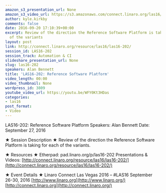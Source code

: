 ```yaml
---
amazon_s3_presentation_url: None
amazon_s3_video_url: https://s3.amazonaws.com/connect.linaro.org/las16/Videos/Tuesday/LAS16-202%20Reference%20Software%20Platform.mp4
author: kyle.kirkby
comments: false
date: 2016-09-20 17:10:39+00:00
excerpt: Review of the direction the Reference Software Platform is taking for each
  of the variants
layout: post
link: http://connect.linaro.org/resource/las16/las16-202/
session_id: LAS16-202
session_track: Automation & CI
slideshare_presentation_url: None
slug: las16-202
speakers: Alan Bennett
title: 'LAS16-202: Reference Software Platform'
video_length: 00:00
video_thumbnail: None
wordpress_id: 3809
youtube_video_url: https://youtu.be/WFY0Kt3HDas
categories:
- las16
post_format:
- Video
---
```


LAS16-202: Reference Software Platform
Speakers: Alan Bennett
Date: September 27, 2016

★ Session Description ★
Review of the direction the Reference Software Platform is taking for each of the variants.

★ Resources ★
Etherpad: pad.linaro.org/p/las16-202
Presentations & Videos: [http://connect.linaro.org/resource/las16/las16-202/](http://connect.linaro.org/resource/las16/las16-202/)

★ Event Details ★
Linaro Connect Las Vegas 2016 – #LAS16
September 26-30, 2016
[http://www.linaro.org](http://www.linaro.org/)
[http://connect.linaro.org](http://connect.linaro.org/)
